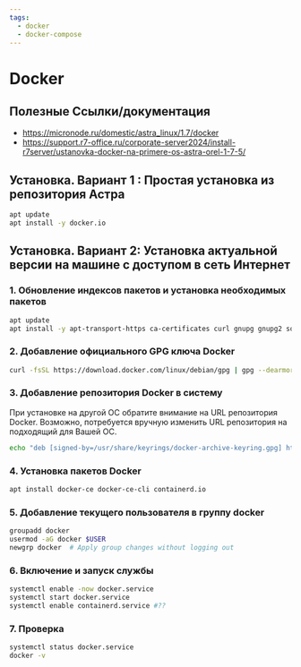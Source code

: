 ```yaml
---
tags:
  - docker
  - docker-compose
---
```


# Docker

## Полезные Ссылки/документация
* https://micronode.ru/domestic/astra_linux/1.7/docker
* https://support.r7-office.ru/corporate-server2024/install-r7server/ustanovka-docker-na-primere-os-astra-orel-1-7-5/


## Установка. Вариант 1 : Простая установка из репозитория Астра
```bash
apt update
apt install -y docker.io 
```

## Установка. Вариант 2: Установка актуальной версии на машине с доступом в сеть Интернет

### 1. Обновление индексов пакетов и установка необходимых пакетов
```bash
apt update
apt install -y apt-transport-https ca-certificates curl gnupg gnupg2 software-properties-common lsb-release
```

### 2. Добавление официального GPG ключа Docker
```bash
curl -fsSL https://download.docker.com/linux/debian/gpg | gpg --dearmor -o /usr/share/keyrings/docker-archive-keyring.gpg
```

### 3. Добавление репозитория Docker в систему
При установке на другой ОС обратите внимание на URL репозитория Docker. Возможно, потребуется вручную изменить URL репозитория на подходящий для Вашей ОС.
```bash
echo "deb [signed-by=/usr/share/keyrings/docker-archive-keyring.gpg] https://download.docker.com/linux/debian buster stable" | sudo tee /etc/apt/sources.list.d/docker.list
```

### 4. Установка пакетов Docker
```bash 
apt install docker-ce docker-ce-cli containerd.io
```

### 5. Добавление текущего пользователя в группу docker
```bash
groupadd docker
usermod -aG docker $USER
newgrp docker  # Apply group changes without logging out
```

### 6. Включение и запуск службы
```bash
systemctl enable -now docker.service
systemctl start docker.service
systemctl enable containerd.service #??
```

### 7. Проверка
```bash
systemctl status docker.service
docker -v
```
